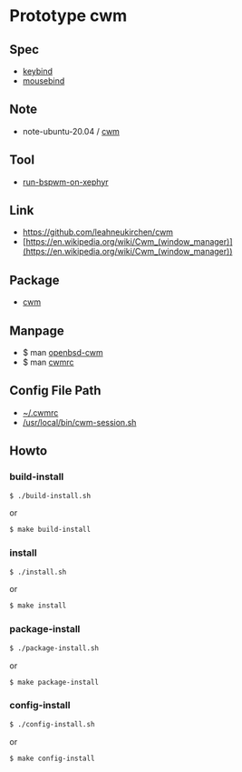 
# Prototype cwm


## Spec

* [keybind](spec-keybind.md)
* [mousebind](spec-mousebind.md)

## Note

* note-ubuntu-20.04 / [cwm](https://samwhelp.github.io/note-ubuntu-20.04/read/subject/cwm/)


## Tool

* [run-bspwm-on-xephyr](../../tool/xephyr/develop-tool/run-cwm-on-xephyr/)


## Link

* https://github.com/leahneukirchen/cwm
* [https://en.wikipedia.org/wiki/Cwm_(window_manager)](https://en.wikipedia.org/wiki/Cwm_(window_manager))


## Package

* [cwm](https://packages.ubuntu.com/focal/cwm)


## Manpage

* $ man [openbsd-cwm](http://manpages.ubuntu.com/manpages/focal/en/man1/openbsd-cwm.1.html)
* $ man [cwmrc](http://manpages.ubuntu.com/manpages/focal/en/man5/cwmrc.5.html)


## Config File Path

* [~/.cwmrc](config/cwm/kb1/cwmrc)
* [/usr/local/bin/cwm-session.sh](config/xsession/cwm-session.sh)


## Howto

### build-install

``` sh
$ ./build-install.sh
```

or

``` sh
$ make build-install
```

### install

``` sh
$ ./install.sh
```

or

``` sh
$ make install
```


### package-install

``` sh
$ ./package-install.sh
```

or

``` sh
$ make package-install
```


### config-install

``` sh
$ ./config-install.sh
```

or

``` sh
$ make config-install
```
